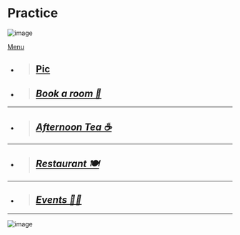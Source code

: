# Practice

![image](https://github.com/Botleigh-Grange/Practice/assets/151997230/c244a715-c313-4306-a66b-518c0ebc1969)


[Menu](https://github.com/Botleigh-Grange/Pics/assets/151997230/9649c8af-84d9-4e7f-84e5-5669b3b489db)


+ > ## [Pic](https://github.com/Botleigh-Grange/Pics/assets/151997230/d9e59aa4-0fd0-4053-b3b9-0617063877ed)


+ > ## [***Book a room  📌***](https://www.booking.com/hotel/gb/botleigh-grange-and-spa.en-gb.html)
____
+ > ## [***Afternoon Tea ☕***](https://botleigh-grange.github.io/Afternoon-Tea/) 
____
+ > ## [***Restaurant 🍽️***](https://botleigh-grange.github.io/Lunch-Dinner/)
____
+ > ## [***Events 🎉📅***](https://botleigh-grange.github.io/Upcoming-events/) 
_____

![image](https://github.com/Botleigh-Grange/Practice/assets/151997230/62ce2512-aa20-4861-a190-a41b4c174a7e)



